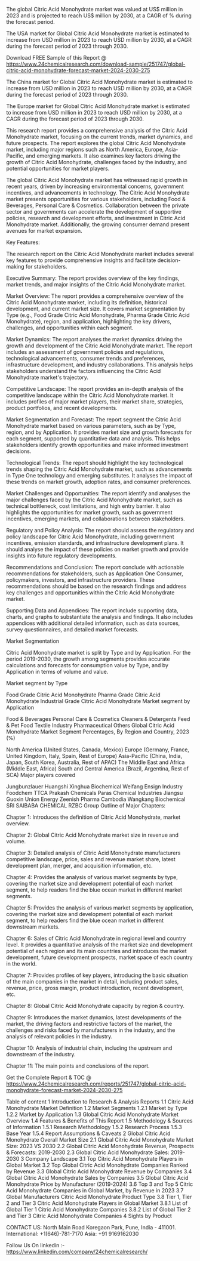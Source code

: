 The global Citric Acid Monohydrate market was valued at US$ million in 2023 and is projected to reach US$ million by 2030, at a CAGR of % during the forecast period.

The USA market for Global Citric Acid Monohydrate market is estimated to increase from USD million in 2023 to reach USD million by 2030, at a CAGR during the forecast period of 2023 through 2030.

Download FREE Sample of this Report @ https://www.24chemicalresearch.com/download-sample/251747/global-citric-acid-monohydrate-forecast-market-2024-2030-275

The China market for Global Citric Acid Monohydrate market is estimated to increase from USD million in 2023 to reach USD million by 2030, at a CAGR during the forecast period of 2023 through 2030.

The Europe market for Global Citric Acid Monohydrate market is estimated to increase from USD million in 2023 to reach USD million by 2030, at a CAGR during the forecast period of 2023 through 2030.

This research report provides a comprehensive analysis of the Citric Acid Monohydrate market, focusing on the current trends, market dynamics, and future prospects. The report explores the global Citric Acid Monohydrate market, including major regions such as North America, Europe, Asia-Pacific, and emerging markets. It also examines key factors driving the growth of Citric Acid Monohydrate, challenges faced by the industry, and potential opportunities for market players.

The global Citric Acid Monohydrate market has witnessed rapid growth in recent years, driven by increasing environmental concerns, government incentives, and advancements in technology. The Citric Acid Monohydrate market presents opportunities for various stakeholders, including Food & Beverages, Personal Care & Cosmetics. Collaboration between the private sector and governments can accelerate the development of supportive policies, research and development efforts, and investment in Citric Acid Monohydrate market. Additionally, the growing consumer demand present avenues for market expansion.

Key Features:

The research report on the Citric Acid Monohydrate market includes several key features to provide comprehensive insights and facilitate decision-making for stakeholders.

Executive Summary: The report provides overview of the key findings, market trends, and major insights of the Citric Acid Monohydrate market.

Market Overview: The report provides a comprehensive overview of the Citric Acid Monohydrate market, including its definition, historical development, and current market size. It covers market segmentation by Type (e.g., Food Grade Citric Acid Monohydrate, Pharma Grade Citric Acid Monohydrate), region, and application, highlighting the key drivers, challenges, and opportunities within each segment.

Market Dynamics: The report analyses the market dynamics driving the growth and development of the Citric Acid Monohydrate market. The report includes an assessment of government policies and regulations, technological advancements, consumer trends and preferences, infrastructure development, and industry collaborations. This analysis helps stakeholders understand the factors influencing the Citric Acid Monohydrate market's trajectory.

Competitive Landscape: The report provides an in-depth analysis of the competitive landscape within the Citric Acid Monohydrate market. It includes profiles of major market players, their market share, strategies, product portfolios, and recent developments.

Market Segmentation and Forecast: The report segment the Citric Acid Monohydrate market based on various parameters, such as by Type, region, and by Application. It provides market size and growth forecasts for each segment, supported by quantitative data and analysis. This helps stakeholders identify growth opportunities and make informed investment decisions.

Technological Trends: The report should highlight the key technological trends shaping the Citric Acid Monohydrate market, such as advancements in Type One technology and emerging substitutes. It analyses the impact of these trends on market growth, adoption rates, and consumer preferences.

Market Challenges and Opportunities: The report identify and analyses the major challenges faced by the Citric Acid Monohydrate market, such as technical bottleneck, cost limitations, and high entry barrier. It also highlights the opportunities for market growth, such as government incentives, emerging markets, and collaborations between stakeholders.

Regulatory and Policy Analysis: The report should assess the regulatory and policy landscape for Citric Acid Monohydrate, including government incentives, emission standards, and infrastructure development plans. It should analyse the impact of these policies on market growth and provide insights into future regulatory developments.

Recommendations and Conclusion: The report conclude with actionable recommendations for stakeholders, such as Application One Consumer, policymakers, investors, and infrastructure providers. These recommendations should be based on the research findings and address key challenges and opportunities within the Citric Acid Monohydrate market.

Supporting Data and Appendices: The report include supporting data, charts, and graphs to substantiate the analysis and findings. It also includes appendices with additional detailed information, such as data sources, survey questionnaires, and detailed market forecasts.

Market Segmentation

Citric Acid Monohydrate market is split by Type and by Application. For the period 2019-2030, the growth among segments provides accurate calculations and forecasts for consumption value by Type, and by Application in terms of volume and value.

Market segment by Type

Food Grade Citric Acid Monohydrate
Pharma Grade Citric Acid Monohydrate
Industrial Grade Citric Acid Monohydrate
Market segment by Application

Food & Beverages
Personal Care & Cosmetics
Cleaners & Detergents
Feed & Pet Food
Textile Industry
Pharmaceutical
Others
Global Citric Acid Monohydrate Market Segment Percentages, By Region and Country, 2023 (%)

North America (United States, Canada, Mexico)
Europe (Germany, France, United Kingdom, Italy, Spain, Rest of Europe)
Asia-Pacific (China, India, Japan, South Korea, Australia, Rest of APAC)
The Middle East and Africa (Middle East, Africa)
South and Central America (Brazil, Argentina, Rest of SCA)
Major players covered

Jungbunzlauer
Huangshi Xinghua Biochemical
Weifang Ensign Industry
Foodchem
TTCA
Prakash Chemicals
Paras Chemical Industries
Jiangsu Guoxin Union Energy
Zeenish Pharma
Cambodia Wangkang Biochemical
SRI SAIBABA CHEMICAL
RZBC Group
Outline of Major Chapters:

Chapter 1: Introduces the definition of Citric Acid Monohydrate, market overview.

Chapter 2: Global Citric Acid Monohydrate market size in revenue and volume.

Chapter 3: Detailed analysis of Citric Acid Monohydrate manufacturers competitive landscape, price, sales and revenue market share, latest development plan, merger, and acquisition information, etc.

Chapter 4: Provides the analysis of various market segments by type, covering the market size and development potential of each market segment, to help readers find the blue ocean market in different market segments.

Chapter 5: Provides the analysis of various market segments by application, covering the market size and development potential of each market segment, to help readers find the blue ocean market in different downstream markets.

Chapter 6: Sales of Citric Acid Monohydrate in regional level and country level. It provides a quantitative analysis of the market size and development potential of each region and its main countries and introduces the market development, future development prospects, market space of each country in the world.

Chapter 7: Provides profiles of key players, introducing the basic situation of the main companies in the market in detail, including product sales, revenue, price, gross margin, product introduction, recent development, etc.

Chapter 8: Global Citric Acid Monohydrate capacity by region & country.

Chapter 9: Introduces the market dynamics, latest developments of the market, the driving factors and restrictive factors of the market, the challenges and risks faced by manufacturers in the industry, and the analysis of relevant policies in the industry.

Chapter 10: Analysis of industrial chain, including the upstream and downstream of the industry.

Chapter 11: The main points and conclusions of the report.

Get the Complete Report & TOC @ https://www.24chemicalresearch.com/reports/251747/global-citric-acid-monohydrate-forecast-market-2024-2030-275

Table of content
1 Introduction to Research & Analysis Reports
1.1 Citric Acid Monohydrate Market Definition
1.2 Market Segments
1.2.1 Market by Type
1.2.2 Market by Application
1.3 Global Citric Acid Monohydrate Market Overview
1.4 Features & Benefits of This Report
1.5 Methodology & Sources of Information
1.5.1 Research Methodology
1.5.2 Research Process
1.5.3 Base Year
1.5.4 Report Assumptions & Caveats
2 Global Citric Acid Monohydrate Overall Market Size
2.1 Global Citric Acid Monohydrate Market Size: 2023 VS 2030
2.2 Global Citric Acid Monohydrate Revenue, Prospects & Forecasts: 2019-2030
2.3 Global Citric Acid Monohydrate Sales: 2019-2030
3 Company Landscape
3.1 Top Citric Acid Monohydrate Players in Global Market
3.2 Top Global Citric Acid Monohydrate Companies Ranked by Revenue
3.3 Global Citric Acid Monohydrate Revenue by Companies
3.4 Global Citric Acid Monohydrate Sales by Companies
3.5 Global Citric Acid Monohydrate Price by Manufacturer (2019-2024)
3.6 Top 3 and Top 5 Citric Acid Monohydrate Companies in Global Market, by Revenue in 2023
3.7 Global Manufacturers Citric Acid Monohydrate Product Type
3.8 Tier 1, Tier 2 and Tier 3 Citric Acid Monohydrate Players in Global Market
3.8.1 List of Global Tier 1 Citric Acid Monohydrate Companies
3.8.2 List of Global Tier 2 and Tier 3 Citric Acid Monohydrate Companies
4 Sights by Product

CONTACT US:
North Main Road Koregaon Park, Pune, India - 411001.
International: +1(646)-781-7170
Asia: +91 9169162030

Follow Us On linkedin :- https://www.linkedin.com/company/24chemicalresearch/

